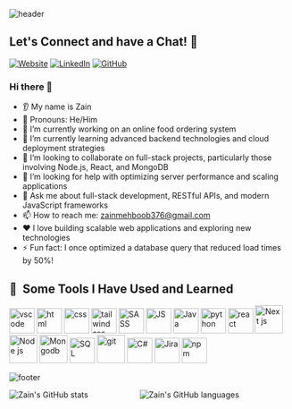 ![header](https://capsule-render.vercel.app/api?type=waving&color=gradient&height=100&section=header&text=Hello!&fontSize=50&fontColor=fff)

## Let's Connect and have a Chat! 💬

[![Website](https://img.shields.io/badge/Website-000000?style=for-the-badge&logo=web&logoColor=white)]([https://yourwebsite.com](https://rainbow-tulumba-752caa.netlify.app/))
[![LinkedIn](https://img.shields.io/badge/LinkedIn-0077B5?style=for-the-badge&logo=linkedin&logoColor=white)]([https://linkedin.com/in/yourprofile](https://www.linkedin.com/in/zain-ul-abdin-676a12277?utm_source=share&utm_campaign=share_via&utm_content=profile&utm_medium=android_app))
[![GitHub](https://img.shields.io/badge/GitHub-100000?style=for-the-badge&logo=github&logoColor=white)](https://github.com/Zain523)

### Hi there 👋
* 👂 My name is Zain
* 👨 Pronouns: He/Him
* 🔭 I’m currently working on an online food ordering system
* 🌱 I’m currently learning advanced backend technologies and cloud deployment strategies
* 🤝 I’m looking to collaborate on full-stack projects, particularly those involving Node.js, React, and MongoDB
* 🤔 I’m looking for help with optimizing server performance and scaling applications
* 💬 Ask me about full-stack development, RESTful APIs, and modern JavaScript frameworks
* 📫 How to reach me: zainmehboob376@gmail.com
* ❤️ I love building scalable web applications and exploring new technologies
* ⚡ Fun fact: I once optimized a database query that reduced load times by 50%!

<h2> 🚀 &nbsp;Some Tools I Have Used and Learned</h2>
<p align="left">
<img src="https://cdn.jsdelivr.net/gh/devicons/devicon/icons/vscode/vscode-original.svg" alt="vscode" width="45" height="45"/>
<img src="https://cdn.jsdelivr.net/gh/devicons/devicon@latest/icons/html5/html5-original.svg" alt="html" width="45" height="45"/>
<img src="https://cdn.jsdelivr.net/gh/devicons/devicon@latest/icons/css3/css3-original.svg" alt="css" width="45" height="45" />
<img src="https://cdn.jsdelivr.net/gh/devicons/devicon@latest/icons/tailwindcss/tailwindcss-original.svg" alt="tailwind css" width="45" height="45" />
<img src="https://cdn.jsdelivr.net/gh/devicons/devicon@latest/icons/sass/sass-original.svg" alt="SASS" width="45" height="45" />
<img src="https://cdn.jsdelivr.net/gh/devicons/devicon@latest/icons/javascript/javascript-original.svg" alt="JS" width="45" height="45" />
<img src="https://cdn.jsdelivr.net/gh/devicons/devicon@latest/icons/java/java-original.svg" alt="Java" width="45" height="45" />
<img src="https://cdn.jsdelivr.net/gh/devicons/devicon@latest/icons/python/python-original.svg" alt="python" width="45" height="45" />
<img src="https://cdn.jsdelivr.net/gh/devicons/devicon@latest/icons/react/react-original-wordmark.svg" alt="react" width="45" height="45" />
<img src="https://cdn.jsdelivr.net/gh/devicons/devicon@latest/icons/nextjs/nextjs-original.svg" alt="Next js" width="50" height="50"/>
<img src="https://cdn.jsdelivr.net/gh/devicons/devicon@latest/icons/nodejs/nodejs-plain-wordmark.svg"  alt="Node js" width="50" height="50"/>
<img src="https://cdn.jsdelivr.net/gh/devicons/devicon@latest/icons/mongodb/mongodb-plain-wordmark.svg" alt="Mongodb" width="50" height="50" />
<img src="https://cdn.jsdelivr.net/gh/devicons/devicon@latest/icons/azuresqldatabase/azuresqldatabase-original.svg" alt="SQL" width="45" height="45" />
<img src="https://cdn.jsdelivr.net/gh/devicons/devicon@latest/icons/git/git-original-wordmark.svg" alt="git" width="50" height="50" />
<img src="https://cdn.jsdelivr.net/gh/devicons/devicon@latest/icons/csharp/csharp-original.svg" alt="C#" width="45" height="45"/>
<img src="https://cdn.jsdelivr.net/gh/devicons/devicon@latest/icons/jira/jira-original-wordmark.svg" alt="Jira" width="45" height="45"/>
<img src="https://cdn.jsdelivr.net/gh/devicons/devicon@latest/icons/npm/npm-original-wordmark.svg" alt="npm" width="45" height="45" />          
</p>

![footer](https://capsule-render.vercel.app/api?type=waving&color=gradient&height=100&section=footer)

<div style="display: flex; justify-content: space-between;">
  <!-- GitHub Stats Card -->
  <img src="https://github-readme-stats.vercel.app/api?username=Zain523&show_icons=true&theme=algolia" alt="Zain's GitHub stats" style="flex-grow:1;" />

  <!-- GitHub Languages Card -->
  <img src="https://github-readme-stats.vercel.app/api/top-langs/?username=Zain523&layout=compact&theme=algolia" alt="Zain's GitHub languages" style="flex-grow:1;" />
</div>
